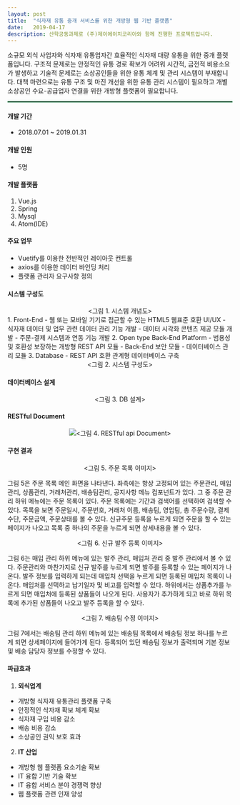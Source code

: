 ```yaml
---
layout: post
title:  "식자재 유통 중개 서비스를 위한 개방형 웹 기반 플랫폼"
date:   2019-04-17
description: 산학공동과제로 (주)제이에이치코리아와 함께 진행한 프로젝트입니다.
---
```


<p class="intro"><span class="dropcap">소</span>규모 외식 사업자와 식자재 유통업자간 효율적인 식자재 대량 유통을 위한 중개 플랫폼입니다. 구조적 문제로는 안정적인 유통 경로 확보가 어려워 시간적, 금전적 비용소요가 발생하고 기술적 문제로는 소상공인들을 위한 유통 체계 및 관리 시스템이 부재합니다. 대책 마련으로는 유통 구조 및 마진 개선을 위한 유통 관리 시스템이 필요하고 개별 소상공인 수요-공급업자 연결을 위한 개방형 플랫폼이 필요합니다.</p>

<hr style="border: solid 1.2px #2e8b57">

<!-- # Heading 1

## Heading 2

### Heading 3

#### Heading 4

##### Heading 5

###### Heading 6 -->

<!-- <blockquote>개발 환경</blockquote> -->

#### 개발 기간
* 2018.07.01 ~ 2019.01.31

#### 개발 인원
* 5명

#### 개발 플랫폼
1. Vue.js
2. Spring
3. Mysql
4. Atom(IDE)

#### 주요 업무
* Vuetify를 이용한 전반적인 레이아웃 컨트롤
* axios를 이용한 데이터 바인딩 처리
* 플랫폼 관리자 요구사항 정의

#### 시스템 구성도
<figure style="text-align: center;margin:0"><img src="{{ '/assets/img/산학공동과제_시스템구성도.JPG'}}" style="margin-bottom:0" alt=""><그림 1. 시스템 개념도></figure>
1. Front-End
 - 웹 또는 모바일 기기로 접근할 수 있는 HTML5 웹표준 호환 UI/UX
 - 식자재 데이터 및 업무 관련 데이터 관리 기능 개발
 - 데이터 시각화 콘텐츠 제공 모듈 개발
 - 주문-결제 시스템과 연동 기능 개발
2. Open type Back-End Platform
 - 범용성 및 호환성 보장하는 개방형 REST API 모듈
 - Back-End 보안 모듈
 - 데이터베이스 관리 모듈
3. Database
 - REST API 호환 관계형 데이터베이스 구축

 <figure style="text-align: center;margin:0"><img src="{{ '/assets/img/시스템 구성도_산학프로젝트.png'}}" style="style="width:70%" alt=""><그림 2. 시스템 구성도></figure>

#### 데이터베이스 설계
<figure style="text-align: center;"><img src="{{ '/assets/img/산학공동과제_DB.png'}}" style="margin-bottom:0" alt=""><그림 3. DB 설계></figure>

#### RESTful Document
<figure style="text-align: center;"><img src="{{ '/assets/img/주문검색조회.png'}}" style="margin-bottom:0"><그림 4. RESTful api Document></figure>

#### 구현 결과
<figure style="text-align: center;"><img src="{{ '/assets/img/산학공동과제_주문목록.png'}}" style="margin-bottom:0" alt=""><그림 5. 주문 목록 이미지></figure>
그림 5은 주문 목록 메인 화면을 나타낸다. 좌측에는 항상 고정되어 있는 주문관리, 매입관리, 상품관리, 거래처관리, 배송팀관리, 공지사항 메뉴 컴포넌트가 있다. 그 중 주문 관리 하위 메뉴에는 주문 목록이 있다. 주문 목록에는 기간과 검색어를 선택하여 검색할 수 있다. 목록을 보면 주문일시, 주문번호, 거래처 이름, 배송팀, 영업팀, 총 주문수량, 결제수단, 주문금액, 주문상태를 볼 수 있다. 신규주문 등록을 누르게 되면 주문을 할 수 있는 페이지가 나오고 목록 중 하나의 주문을 누르게 되면 상세내용을 볼 수 있다.

<figure style="text-align: center;"><img src="{{ '/assets/img/산학공동과제_신규발주등록.png'}}" style="margin-bottom:0" alt=""><그림 6. 신규 발주 등록 이미지></figure>
그림 6는 매입 관리 하위 메뉴에 있는 발주 관리, 매입처 관리 중 발주 관리에서 볼 수 있다. 주문관리와 마찬가지로 신규 발주를 누르게 되면 발주를 등록할 수 있는 페이지가 나온다. 발주 정보를 입력하게 되는데 매입처 선택을 누르게 되면 등록된 매입처 목록이 나온다. 매입처를 선택하고 납기일자 및 비고를 입력할 수 있다. 하위에서는 상품추가를 누르게 되면 매입처에 등록된 상품들이 나오게 된다. 사용자가 추가하게 되고 바로 하위 목록에 추가된 상품들이 나오고 발주 등록을 할 수 있다.  

<figure style="text-align: center;"><img src="{{ '/assets/img/산학공동과제_배송팀수정.png'}}" style="margin-bottom:0" alt=""><그림 7. 배송팀 수정 이미지></figure>
그림 7에서는 배송팀 관리 하위 메뉴에 있는 배송팀 목록에서 배송팀 정보 하나를 누르게 되면 상세페이지에 들어가게 된다. 등록되어 있던 배송팀 정보가 출력되며 기본 정보 및 배송 담당자 정보를 수정할 수 있다.

#### 파급효과
1. **외식업계**
  - 개방형 식자재 유통관리 플랫폼 구축
  - 안정적인 삭자재 확보 체계 확보
  - 식자재 구입 비용 감소
  - 배송 비용 감소
  - 소상공인 권익 보호 효과
2. **IT 산업**
  - 개방형 웹 플랫폼 요소기술 확보
  - IT 융합 기반 기술 확보
  - IT 융합 서비스 분야 경쟁력 향상
  - 웹 플랫폼 관련 인재 양성
